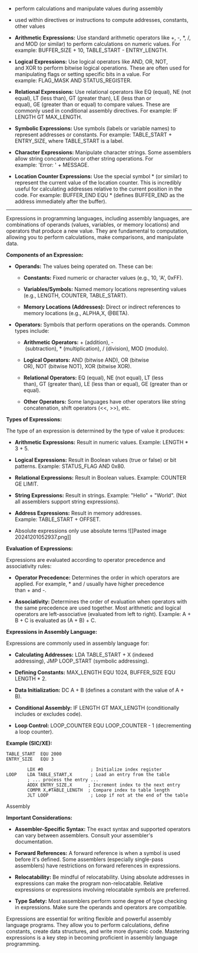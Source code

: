 - perform calculations and manipulate values during assembly
- used within directives or instructions to compute addresses, constants, other values

- **Arithmetic Expressions:** Use standard arithmetic operators like +, -, *, /, and MOD (or similar) to perform calculations on numeric values. For example: BUFFER_SIZE + 10, TABLE_START - ENTRY_LENGTH.
    
- **Logical Expressions:** Use logical operators like AND, OR, NOT, and XOR to perform bitwise logical operations. These are often used for manipulating flags or setting specific bits in a value. For example: FLAG_MASK AND STATUS_REGISTER.
    
- **Relational Expressions:** Use relational operators like EQ (equal), NE (not equal), LT (less than), GT (greater than), LE (less than or equal), GE (greater than or equal) to compare values. These are commonly used in conditional assembly directives. For example: IF LENGTH GT MAX_LENGTH.
    
- **Symbolic Expressions:** Use symbols (labels or variable names) to represent addresses or constants. For example: TABLE_START + ENTRY_SIZE, where TABLE_START is a label.
    
- **Character Expressions:** Manipulate character strings. Some assemblers allow string concatenation or other string operations. For example: 'Error: ' + MESSAGE.
    
- **Location Counter Expressions:** Use the special symbol * (or similar) to represent the current value of the location counter. This is incredibly useful for calculating addresses relative to the current position in the code. For example: BUFFER_END EQU * (defines BUFFER_END as the address immediately after the buffer).

-------------------------------------------------------------------------------

Expressions in programming languages, including assembly languages, are combinations of operands (values, variables, or memory locations) and operators that produce a new value. They are fundamental to computation, allowing you to perform calculations, make comparisons, and manipulate data.

**Components of an Expression:**

- **Operands:** The values being operated on. These can be:
    
    - **Constants:** Fixed numeric or character values (e.g., 10, 'A', 0xFF).
        
    - **Variables/Symbols:** Named memory locations representing values (e.g., LENGTH, COUNTER, TABLE_START).
        
    - **Memory Locations (Addresses):** Direct or indirect references to memory locations (e.g., ALPHA,X, @BETA).
        
- **Operators:** Symbols that perform operations on the operands. Common types include:
    
    - **Arithmetic Operators:** + (addition), - (subtraction), * (multiplication), / (division), MOD (modulo).
        
    - **Logical Operators:** AND (bitwise AND), OR (bitwise OR), NOT (bitwise NOT), XOR (bitwise XOR).
        
    - **Relational Operators:** EQ (equal), NE (not equal), LT (less than), GT (greater than), LE (less than or equal), GE (greater than or equal).
        
    - **Other Operators:** Some languages have other operators like string concatenation, shift operators (<<, >>), etc.
        

**Types of Expressions:**

The type of an expression is determined by the type of value it produces:

- **Arithmetic Expressions:** Result in numeric values. Example: LENGTH * 3 + 5.
    
- **Logical Expressions:** Result in Boolean values (true or false) or bit patterns. Example: STATUS_FLAG AND 0x80.
    
- **Relational Expressions:** Result in Boolean values. Example: COUNTER GE LIMIT.
    
- **String Expressions:** Result in strings. Example: "Hello" + "World". (Not all assemblers support string expressions).
    
- **Address Expressions:** Result in memory addresses. Example: TABLE_START + OFFSET.

- Absolute expressions
	  only use absolute terms
![[Pasted image 20241201052937.png]]
    

**Evaluation of Expressions:**

Expressions are evaluated according to operator precedence and associativity rules:

- **Operator Precedence:** Determines the order in which operators are applied. For example, * and / usually have higher precedence than + and -.
    
- **Associativity:** Determines the order of evaluation when operators with the same precedence are used together. Most arithmetic and logical operators are left-associative (evaluated from left to right). Example: A + B + C is evaluated as (A + B) + C.
    

**Expressions in Assembly Language:**

Expressions are commonly used in assembly language for:

- **Calculating Addresses:** LDA TABLE_START + X (indexed addressing), JMP LOOP_START (symbolic addressing).
    
- **Defining Constants:** MAX_LENGTH EQU 1024, BUFFER_SIZE EQU LENGTH * 2.
    
- **Data Initialization:** DC A + B (defines a constant with the value of A + B).
    
- **Conditional Assembly:** IF LENGTH GT MAX_LENGTH (conditionally includes or excludes code).
    
- **Loop Control:** LOOP_COUNTER EQU LOOP_COUNTER - 1 (decrementing a loop counter).
    

**Example (SIC/XE):**

```
TABLE_START  EQU 2000
ENTRY_SIZE   EQU 3

        LDX #0                  ; Initialize index register
LOOP    LDA TABLE_START,X       ; Load an entry from the table
        ; ... process the entry ...
        ADDX ENTRY_SIZE,X      ; Increment index to the next entry
        COMPR X,#TABLE_LENGTH  ; Compare index to table length
        JLT LOOP                ; Loop if not at the end of the table
```

Assembly

**Important Considerations:**

- **Assembler-Specific Syntax:** The exact syntax and supported operators can vary between assemblers. Consult your assembler's documentation.
    
- **Forward References:** A forward reference is when a symbol is used before it's defined. Some assemblers (especially single-pass assemblers) have restrictions on forward references in expressions.
    
- **Relocatability:** Be mindful of relocatability. Using absolute addresses in expressions can make the program non-relocatable. Relative expressions or expressions involving relocatable symbols are preferred.
    
- **Type Safety:** Most assemblers perform some degree of type checking in expressions. Make sure the operands and operators are compatible.
    

Expressions are essential for writing flexible and powerful assembly language programs. They allow you to perform calculations, define constants, create data structures, and write more dynamic code. Mastering expressions is a key step in becoming proficient in assembly language programming.